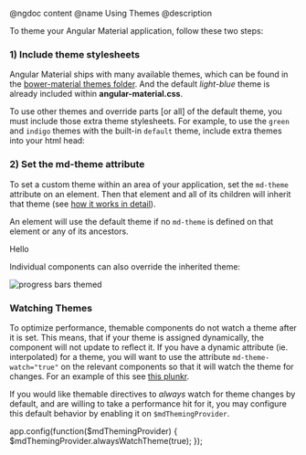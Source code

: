 @ngdoc content
@name Using Themes
@description

To theme your Angular Material application, follow these two steps:

### 1) Include theme stylesheets

Angular Material ships with many available themes, which can be found in the [bower-material themes folder](https://github.com/angular/bower-material/tree/master/themes). And the default *light-blue* theme is already included within **angular-material.css**.

To use other themes and override parts [or all] of the default theme, you must include those extra theme stylesheets. For example, to use the `green` and `indigo` themes with the built-in `default` theme, include extra themes into your html head:

<hljs lang="html">
<title>My App</title>

<script src="//ajax.googleapis.com/ajax/libs/angularjs/1.3.0/angular.js"></script>
<script src="//ajax.googleapis.com/ajax/libs/angularjs/1.3.0/angular-animate.min.js"></script>
<script src="//ajax.googleapis.com/ajax/libs/angularjs/1.3.0/angular-route.min.js"></script>
<script src="//ajax.googleapis.com/ajax/libs/angularjs/1.3.0/angular-aria.min.js"></script>
<script src="/bower_components/angular-material/angular-material.js"></script>

<!-- default themes and core styles -->
<link rel="stylesheet" href="/bower_components/angular-material/angular-material.css">

<!-- extra, overriding theme files -->
<link rel="stylesheet" href="/bower_components/angular-material/themes/indigo-theme.css">
<link rel="stylesheet" href="/bower_components/angular-material/themes/green-theme.css">

<!-- Your custom JavaScript code -->
<script src="myApp.js"></script>
</hljs>

### 2) Set the md-theme attribute

To set a custom theme within an area of your application, set the `md-theme` attribute on an element. Then that element and all of its children will inherit that theme (see [how it works in detail](#/Theming/04_how_it_works)).

An element will use the default theme if no `md-theme` is defined on that element or any of its ancestors.

<hljs lang="html">
<div ng-app="myApp" ng-controller="myAppController" layout="vertical">
        
  <!-- The md-toolbar and all of its children will use the indigo theme -->
  <md-toolbar md-theme="indigo">
    
  </md-toolbar>
         
  <!-- The md-content and all of its children will use the green theme -->
  <md-content md-theme="green">
    
  </md-content>

  <!-- The button uses default-theme, since no md-theme is found -->
  <md-button>Hello</md-button>
    
</div>
</hljs>

Individual components can also override the inherited theme:

<hljs lang="html">
  <md-progress-linear md-theme="red" mode="determinate" ng-value="determinateValue" ></md-progress-linear>
  <md-progress-linear md-theme="deep-orange" mode="buffer" value="{{determinateValue}}" secondaryValue="{{determinateValue2}}"></md-progress-linear>
  <md-progress-linear md-theme="yellow" mode="{{mode}}" value="{{determinateValue}}"></md-progress-linear>
  <md-progress-linear md-theme="green" mode="determinate" ng-value="determinateValue" ></md-progress-linear>
  <md-progress-linear md-theme="blue" mode="buffer" value="{{determinateValue}}" secondaryValue="{{determinateValue2}}"></md-progress-linear>
  <md-progress-linear md-theme="indigo" mode="{{mode}}" value="{{determinateValue}}"></md-progress-linear>
</hljs>

<img src="https://cloud.githubusercontent.com/assets/210413/4825301/a45d735a-5f63-11e4-8597-60386f35fc68.png" alt="progress bars themed" style="max-width: 100%;">

### Watching Themes
To optimize performance, themable components do not watch a theme after it is
set. This means, that if your theme is assigned dynamically, the component will
not update to reflect it. If you have a dynamic attribute (ie.
interpolated) for a theme, you will want to use the attribute `md-theme-watch="true"` on the
relevant components so that it will watch the theme for changes. For an example
of this see [this plunkr](http://plnkr.co/edit/0Ga0BSJgjGIiEMVXgWJd?p=preview).

If you would like themable directives to *always* watch for theme changes by
default, and are willing to take a performance hit for it, you may configure
this default behavior by enabling it on `$mdThemingProvider`.

<hljs lang="js">
app.config(function($mdThemingProvider) {
  $mdThemingProvider.alwaysWatchTheme(true);
});
</hljs>
